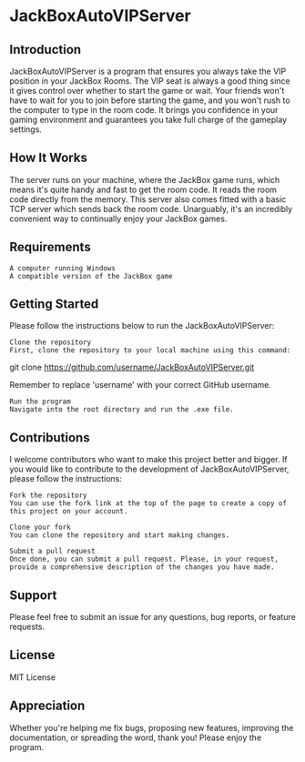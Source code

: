# JackBoxAutoVIPServer
## Introduction

JackBoxAutoVIPServer is a program that ensures you always take the VIP position in your JackBox Rooms. The VIP seat is always a good thing since it gives control over whether to start the game or wait. Your friends won't have to wait for you to join before starting the game, and you won't rush to the computer to type in the room code. It brings you confidence in your gaming environment and guarantees you take full charge of the gameplay settings.
## How It Works

The server runs on your machine, where the JackBox game runs, which means it's quite handy and fast to get the room code. It reads the room code directly from the memory. This server also comes fitted with a basic TCP server which sends back the room code. Unarguably, it's an incredibly convenient way to continually enjoy your JackBox games.
## Requirements

    A computer running Windows
    A compatible version of the JackBox game

## Getting Started

Please follow the instructions below to run the JackBoxAutoVIPServer:

    Clone the repository
    First, clone the repository to your local machine using this command:

git clone https://github.com/username/JackBoxAutoVIPServer.git

Remember to replace 'username' with your correct GitHub username.

    Run the program
    Navigate into the root directory and run the .exe file.

## Contributions

I welcome contributors who want to make this project better and bigger. If you would like to contribute to the development of JackBoxAutoVIPServer, please follow the instructions:

    Fork the repository
    You can use the fork link at the top of the page to create a copy of this project on your account.

    Clone your fork
    You can clone the repository and start making changes.

    Submit a pull request
    Once done, you can submit a pull request. Please, in your request, provide a comprehensive description of the changes you have made.

## Support

Please feel free to submit an issue for any questions, bug reports, or feature requests.
## License

MIT License
## Appreciation

Whether you're helping me fix bugs, proposing new features, improving the documentation, or spreading the word, thank you! Please enjoy the program.
